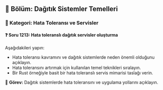 ## 📘 Bölüm: Dağıtık Sistemler Temelleri  
### 🔹 Kategori: Hata Toleransı ve Servisler  
#### ❓ Soru 1213: Hata toleranslı dağıtık servisler oluşturma

Aşağıdakileri yapın:

- Hata toleransı kavramını ve dağıtık sistemlerde neden önemli olduğunu açıklayın.
- Hata toleransını artırmak için kullanılan temel teknikleri sıralayın.
- Bir Rust örneğiyle basit bir hata toleranslı servis mimarisi taslağı verin.

🔧 **Görev:** Dağıtık sistemlerde hata toleransını ve uygulama yollarını açıklayın.
